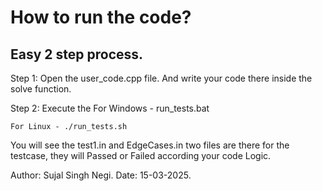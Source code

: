 # How to run the code?
## Easy 2 step process.


 Step 1: Open the user_code.cpp file. And write your code there inside the solve function.

 Step 2: Execute the 
    For Windows - run_tests.bat

    For Linux - ./run_tests.sh

You will see the test1.in and EdgeCases.in two files are there for the testcase, they will Passed or Failed according your code Logic.

Author: Sujal Singh Negi. Date: 15-03-2025.

